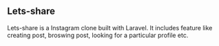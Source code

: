 ## Lets-share

 Lets-share is a Instagram clone built with Laravel. It includes feature like creating post, broswing post, looking for a particular profile etc.


